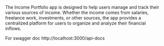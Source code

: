 The Income Portfolio app is designed to help users manage and track their various sources of income. Whether the income comes from salaries, freelance work, investments, or other sources, the app provides a centralized platform for users to organize and analyze their financial inflows.

For swagger doc
http://localhost:3000/api-docs